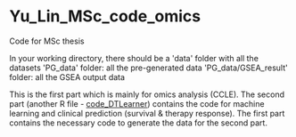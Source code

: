 # Yu_Lin_MSc_code_omics
Code for MSc thesis

In your working directory, there should be a 'data' folder with all the datasets
'PG_data' folder: all the pre-generated data
'PG_data/GSEA_result' folder: all the GSEA output data

This is the first part which is mainly for omics analysis (CCLE).
The second part (another R file - [code_DTLearner](https://github.com/Ofek-Lin/Yu_Lin_MSc_code_DTLearner.git)) contains the code for machine learning and clinical prediction (survival & therapy response).
The first part contains the necessary code to generate the data for the second part.
